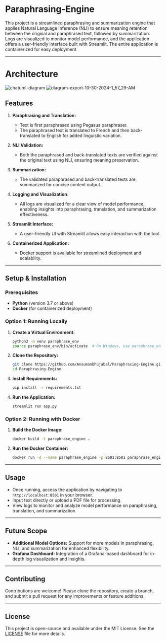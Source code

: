 # Paraphrasing-Engine
This project is a streamlined paraphrasing and summarization engine that applies Natural Language Inference (NLI) to ensure meaning retention between the original and paraphrased text, followed by summarization. Logs are visualized to monitor model performance, and the application offers a user-friendly interface built with Streamlit. The entire application is containerized for easy deployment.

---
# Architecture

![chatuml-diagram](https://github.com/user-attachments/assets/6f57c625-2730-416b-a1ef-8f6245c5b0a9)
![diagram-export-10-30-2024-1_57_29-AM](https://github.com/user-attachments/assets/04eed2a7-a385-493d-ab45-6125504cb149)

## Features

1. **Paraphrasing and Translation:**
   - Text is first paraphrased using Pegasus paraphraser.
   - The paraphrased text is translated to French and then back-translated to English for added linguistic variation.

2. **NLI Validation:**
   - Both the paraphrased and back-translated texts are verified against the original text using NLI, ensuring meaning preservation.

3. **Summarization:**
   - The validated paraphrased and back-translated texts are summarized for concise content output.

4. **Logging and Visualization:**
   - All logs are visualized for a clear view of model performance, enabling insights into paraphrasing, translation, and summarization effectiveness.

5. **Streamlit Interface:**
   - A user-friendly UI with Streamlit allows easy interaction with the tool.

6. **Containerized Application:**
   - Docker support is available for streamlined deployment and scalability.

---

## Setup & Installation

### Prerequisites

- **Python** (version 3.7 or above)
- **Docker** (for containerized deployment)

### Option 1: Running Locally

1. **Create a Virtual Environment:**

    ```bash
    python3 -m venv paraphrase_env
    source paraphrase_env/bin/activate  # On Windows, use paraphrase_env\Scripts\activate
    ```

2. **Clone the Repository:**

    ```bash
    git clone https://github.com/Ansumanbhujabal/Paraphrasing-Engine.git
    cd Paraphrasing-Engine
    ```

3. **Install Requirements:**

    ```bash
    pip install -r requirements.txt
    ```

4. **Run the Application:**

    ```bash
    streamlit run app.py
    ```

### Option 2: Running with Docker

1. **Build the Docker Image:**

    ```bash
    docker build -t paraphrase_engine .
    ```

2. **Run the Docker Container:**

    ```bash
    docker run -d --name paraphrase_engine -p 8501:8501 paraphrase_engine
    ```

---

## Usage

- Once running, access the application by navigating to `http://localhost:8501` in your browser.
- Input text directly or upload a PDF file for processing.
- View logs to monitor and analyze model performance on paraphrasing, translation, and summarization.

---

## Future Scope

- **Additional Model Options:** Support for more models in paraphrasing, NLI, and summarization for enhanced flexibility.
- **Grafana Dashboard:** Integration of a Grafana-based dashboard for in-depth log visualization and insights.

---

## Contributing

Contributions are welcome! Please clone the repository, create a branch, and submit a pull request for any improvements or feature additions.

---

## License

This project is open-source and available under the MIT License. See the [LICENSE](LICENSE) file for more details.
